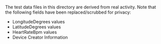 The test data files in this directory are derived from real activity. Note that the following fields have been replaced/scrubbed for privacy:

- LongitudeDegrees values
- LatitudeDegrees values
- HeartRateBpm values
- Device Creator Information